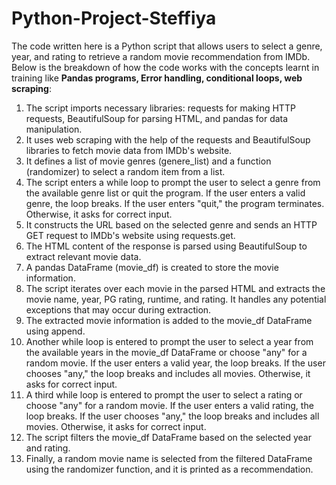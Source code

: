 # Python-Project-Steffiya

The code written here is a Python script that allows users to select a genre, year, and rating to retrieve a random movie recommendation from IMDb. 
Below is the breakdown of how the code works with the concepts learnt in training like ****Pandas programs**, Error handling, conditional loops, web scraping**:
1.	The script imports necessary libraries: requests for making HTTP requests, BeautifulSoup for parsing HTML, and pandas for data manipulation.
2.	It uses web scraping with the help of the requests and BeautifulSoup libraries to fetch movie data from IMDb's website.
3.	It defines a list of movie genres (genere_list) and a function (randomizer) to select a random item from a list.
4.	The script enters a while loop to prompt the user to select a genre from the available genre list or quit the program. If the user enters a valid genre, the loop breaks. If the user enters "quit," the program terminates. Otherwise, it asks for correct input.
5.	It constructs the URL based on the selected genre and sends an HTTP GET request to IMDb's website using requests.get.
6.	The HTML content of the response is parsed using BeautifulSoup to extract relevant movie data.
7.	A pandas DataFrame (movie_df) is created to store the movie information.
8.	The script iterates over each movie in the parsed HTML and extracts the movie name, year, PG rating, runtime, and rating. It handles any potential exceptions that may occur during extraction.
9.	The extracted movie information is added to the movie_df DataFrame using append.
10.	Another while loop is entered to prompt the user to select a year from the available years in the movie_df DataFrame or choose "any" for a random movie. If the user enters a valid year, the loop breaks. If the user chooses "any," the loop breaks and includes all movies. Otherwise, it asks for correct input.
11.	A third while loop is entered to prompt the user to select a rating or choose "any" for a random movie. If the user enters a valid rating, the loop breaks. If the user chooses "any," the loop breaks and includes all movies. Otherwise, it asks for correct input.
12.	The script filters the movie_df DataFrame based on the selected year and rating.
13.	Finally, a random movie name is selected from the filtered DataFrame using the randomizer function, and it is printed as a recommendation.
